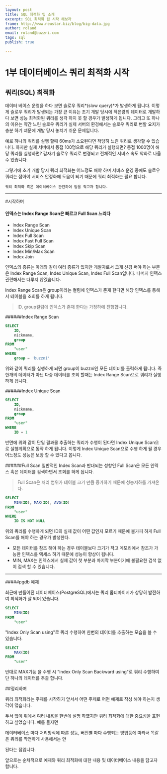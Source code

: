 ```yaml
---
layout: post
title: SQL 최적화 팁 소개
excerpt: SQL 최적화 팁 시작 해보자
frame: http://www.neustar.biz/blog/big-data.jpg
author: roland
email: roland@buzzni.com
tags: sql
publish: true

---
```


# 1부 데이터베이스 쿼리 최적화 시작

## 쿼리(SQL) 최적화

 데이터 베이스 운영을 하다 보면 슬로우 쿼리*(slow query)*가 발생하게 됩니다. 이렇게 슬로우 쿼리가 발생되는 가장 큰 이유는 초기 개발 당시에 적은량의 데이터로 개발하다 보면 성능 최적화된 쿼리를 생각 하지 못 할 경우가 발생하게 됩니다. 그리고 또 하나의 이유는 약간 느린 슬로우 쿼리가 실제 서버의 환경에서는 슬로우 쿼리로 변할 요지가 충분 하기 떄문에 개발 당시 놓치기 쉬운 문제입니다.
 
 예로 하나의 쿼리를 실행 할때 60ms가 소요된다면 적당히 느린 쿼리로 생각할 수 있습니다. 하지만 실제 서버에서 동접 100명으로 해당 쿼리가 실행되면? 동접 1000명이 해당 쿼리를 실행하면? 갑자기 슬로우 쿼리로 변경되고 전체적인 서비스 속도 악화로 나올 수 있습니다.
 
그렇기에 초기 개발 당시 쿼리 최적화는 어느정도 해야 하며 서비스 운영 중에도 슬로우 쿼리는 잡아야 서비스 안정화에 도움이 되기 때문에 쿼리 최적화는 필요 합니다.

	쿼리 최적화 혹은 데이터베이스 관련하여 팁을 적고자 합니다.

_ _ _

#시작하며 
#### 인덱스는 Index Range Scan은 빠르고 Full Scan 느리다

- Index Range Scan
- Index Unique Scan
- Index Full Scan
- Index Fast Full Scan
- Index Skip Scan
- Index Min/Max Scan
- Index Join

인덱스의 종류는 아래와 같이 여러 종류가 있지만 개발자로서 크게 신경 써야 하는 부분은 Index Range Scan, Index Unique Scan, Index Full Scan입니다. 나머지 인덱스 관련해서는 다루지 않겠습니다.

Index Range Scan은 group이라는 컬럼에 인덱스가 존재 한다면 해당 인덱스를 통해서 테이블을 조회를 하게 됩니다.
>ID, group컬럼에 인덱스가 존재 한다는 가정하에 진행합니다.

######Index Range Scan

``` sql
SELECT
	ID,
	nickname,
	group
FROM
	"user"
WHERE
	group = 'buzzni'
```

위와 같이 쿼리를 실행하게 되면 group이 buzzni인 모든 데이터를 출력하게 됩니다. 즉 한개의 데이터가 아닌 다중 
데이터를 조회 할때는 Index Range Scan으로 쿼리가 실행 하게 됩니다.

######Index Unique Scan

``` sql
SELECT
	ID,
	nickname,
	group
FROM
	"user"
WHERE
	ID = 1
```

 반면에 위와 같이 단일 결과물 추출하는 쿼리가 수행이 된다면 Index Unique Scan으로 실행계획으로 동작 하게 됩니다. 이렇게 Index Unique Scan으로 수행 하게 될 경우 어느정도 성능은 보장 할 수 있다고 봅니다.
 
######Full Scan
 일반적인 Index Scan과 반대되는 성향인 Full Scan은 모든 인덱스 혹은 데이터를 검색하면서 조회를 하게 됩니다.
 
> Full Scan은 처리 범위가 테이블 크기 만큼 증가하기 때문에 성능저하를 가져온다.

``` sql
SELECT
	MIN(ID), MAX(ID), AVG(ID)
FROM
	"user"
WHERE
	ID IS NOT NULL
```

위의 쿼리를 수행하게 되면 ID의 실제 값이 어떤 값인지 모르기 때문에 불가피 하게 Full Scan를 해야 하는 경우가 발생한다.
 
- 모든 데이터를 참조 해야 하는 경우 테이블보다 크기가 작고 메모리에서 참조가 가능한 인덱스를 액세스 하기 때문에 성능이 향상이 됩니다.
- MIN, MAX는 인덱스에서 실제 값이 첫 부분과 마지막 부분이기에 불필요한 검색 없이 검색 할 수 있습니다.

- - -
#####pgdb 예제


최근에 만들어진 데이터베이스(PostgreSQL)에서는 쿼리 옵티마이저가 상당히 발전하여 최적화가 잘 되어 있습니다.
``` sql
SELECT
	MIN(ID)
FROM
	"user"
```
"Index Only Scan using"로 쿼리 수행하여 한번의 데이터를 추출하는 모습을 볼 수 있습니다.


``` sql
SELECT
	MAX(ID)
FROM
	"user"
```
반대로 MAX기능 을 수행 시 "Index Only Scan Backward using"로 쿼리 수행하여 단 하나의 데이터를 추출 합니다.



##정리하며

쿼리 최적화라는 주제를 시작하기 앞서서 어떤 주제로 어떤 예제로 작성 해야 하는지 생각이 많습니다.

두서 없이 위에서 여러 내용을 한번에 설명 하였지만 쿼리 최적화에 대한 중요성을 표현 하고 싶었습니다. 예를 들자면 

데이터베이스 마다 처리방식에 따른 성능, 버전별 마다 수행되는 방법등에 따라서 똑같은 쿼리를 막연하게 사용해서는 안

된다는 점입니다. 
 
 앞으로는 순차적으로 예제와 쿼리 최적화에 대한 내용 및 데이터베이스 내용을 담고자 합니다.
